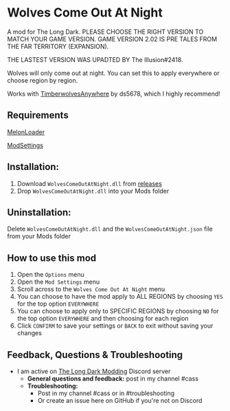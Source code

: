 # Wolves Come Out At Night
A mod for The Long Dark. PLEASE CHOOSE THE RIGHT VERSION TO MATCH YOUR GAME VERSION. GAME VERSION 2.02 IS PRE TALES FROM THE FAR TERRITORY (EXPANSION). 

THE LASTEST VERSION WAS UPADTED BY The Illusion#2418.   

Wolves will only come out at night. You can set this to apply everywhere or choose region by region. 

Works with [TimberwolvesAnywhere](https://github.com/ds5678/TimberwolvesAnywhere/releases) by ds5678, which I highly recommend!

## Requirements  
[MelonLoader](https://github.com/HerpDerpinstine/MelonLoader/releases/latest/download/MelonLoader.Installer.exe)  

[ModSettings](https://github.com/zeobviouslyfakeacc/ModSettings/releases)  

## **Installation:**   
1. Download ```WolvesComeOutAtNight.dll``` from [releases](https://github.com/GruffCassquatch/WolvesComeOutAtNight/releases)  
1. Drop ```WolvesComeOutAtNight.dll``` into your Mods folder  

## **Uninstallation:**  
Delete ```WolvesComeOutAtNight.dll``` and the ```WolvesComeOutAtNight.json``` file from your Mods folder  

## **How to use this mod**
1. Open the ```Options``` menu
2. Open the ```Mod Settings``` menu
3. Scroll across to the ```Wolves Come Out At Night``` menu
4. You can choose to have the mod apply to ALL REGIONS by choosing ```YES``` for the top option ```EVERYWHERE```
5. You can choose to apply only to SPECIFIC REGIONS by choosing ```NO``` for the top option ```EVERYWHERE``` and then choosing for each region
6. Click ```CONFIRM``` to save your settings or ```BACK``` to exit without saving your changes

## Feedback, Questions & Troubleshooting
* I am active on [The Long Dark Modding](https://discord.gg/QvFE7VV4WZ) Discord server
	* **General questions and feedback:** post in my channel #cass
	* **Troubleshooting:** 
		* Post in my channel #cass or in #troubleshooting 
		* Or create an issue here on GitHub if you're not on Discord

